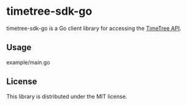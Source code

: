 # timetree-sdk-go

timetree-sdk-go is a Go client library for accessing the [TimeTree API](https://developers.timetreeapp.com/en/docs/api/overview).

## Usage

example/main.go

## License

This library is distributed under the MIT license.
